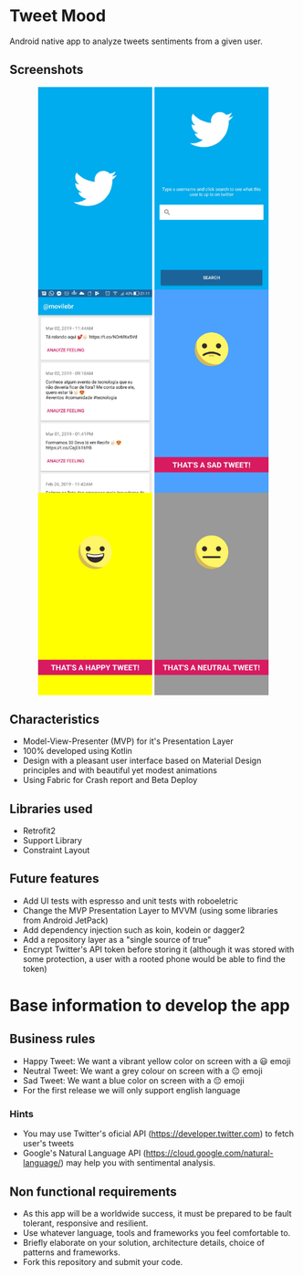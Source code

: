 # Tweet Mood

Android native app to analyze tweets sentiments from a given user.

## Screenshots

<p align="center">
  <img src="screenshots/screenshot_01.jpg" align="center" width=200>
  <img src="screenshots/screenshot_02.jpg" align="center" width=200>
  <img src="screenshots/screenshot_03.jpg" align="center" width=200>
  <img src="screenshots/screenshot_04.jpg" align="center" width=200>
  <img src="screenshots/screenshot_05.jpg" align="center" width=200>
  <img src="screenshots/screenshot_06.jpg" align="center" width=200>  
</p>


## Characteristics
* Model-View-Presenter (MVP) for it's Presentation Layer
* 100% developed using Kotlin
* Design with a pleasant user interface based on Material Design principles and with beautiful yet modest animations
* Using Fabric for Crash report and Beta Deploy

## Libraries used
* Retrofit2
* Support Library
* Constraint Layout

## Future features
* Add UI tests with espresso and unit tests with roboeletric
* Change the MVP Presentation Layer to MVVM (using some libraries from Android JetPack)
* Add dependency injection such as koin, kodein or dagger2
* Add a repository layer as a "single source of true"
* Encrypt Twitter's API token before storing it (although it was stored with some protection, a user with a rooted phone would be able to find the token)



# Base information to develop the app

## Business rules
* Happy Tweet: We want a vibrant yellow color on screen with a 😃 emoji
* Neutral Tweet: We want a grey colour on screen with a 😐 emoji
* Sad Tweet: We want a blue color on screen with a 😔 emoji
* For the first release we will only support english language

### Hints
* You may use Twitter's oficial API (https://developer.twitter.com) to fetch user's tweets 
* Google's Natural Language API (https://cloud.google.com/natural-language/) may help you with sentimental analysis.

## Non functional requirements
* As this app will be a worldwide success, it must be prepared to be fault tolerant, responsive and resilient.
* Use whatever language, tools and frameworks you feel comfortable to.
* Briefly elaborate on your solution, architecture details, choice of patterns and frameworks.
* Fork this repository and submit your code.
